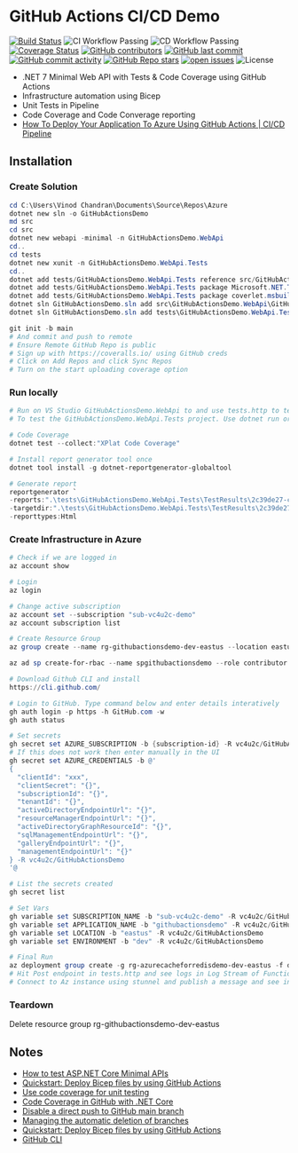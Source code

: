 # GitHub Actions CI/CD Demo

[![Build Status](https://img.shields.io/github/actions/workflow/status/vc4u2c/GitHubActionsDemo/ci-workflow.yml?branch=main)](https://github.com/vc4u2c/GitHubActionsDemo/actions?query=branch%3Amain)
![CI Workflow Passing](https://github.com/vc4u2c/GitHubActionsDemo/actions/workflows/ci-workflow.yml/badge.svg)
![CD Workflow Passing](https://github.com/vc4u2c/GitHubActionsDemo/actions/workflows/cd-workflow.yml/badge.svg)
[![Coverage Status](https://coveralls.io/repos/github/vc4u2c/GitHubActionsDemo/badge.svg?branch=main)](https://coveralls.io/github/vc4u2c/GitHubActionsDemo?branch=main)
[![GitHub contributors](https://img.shields.io/github/contributors/vc4u2c/GitHubActionsDemo)](https://github.com/vc4u2c/GitHubActionsDemo/graphs/contributors)
[![GitHub last commit](https://img.shields.io/github/last-commit/vc4u2c/GitHubActionsDemo)](https://github.com/vc4u2c/GitHubActionsDemo)
[![GitHub commit activity](https://img.shields.io/github/commit-activity/m/vc4u2c/GitHubActionsDemo)](https://github.com/vc4u2c/GitHubActionsDemo/graphs/commit-activity)
[![GitHub Repo stars](https://img.shields.io/github/stars/vc4u2c/GitHubActionsDemo)](https://github.com/vc4u2c/GitHubActionsDemo/stargazers)
[![open issues](https://img.shields.io/github/issues/vc4u2c/GitHubActionsDemo)](https://github.com/vc4u2c/GitHubActionsDemo/issues)
![License](https://img.shields.io/github/license/vc4u2c/GitHubActionsDemo)

- .NET 7 Minimal Web API with Tests & Code Coverage using GitHub Actions
- Infrastructure automation using Bicep
- Unit Tests in Pipeline
- Code Coverage and Code Converage reporting
- [How To Deploy Your Application To Azure Using GitHub Actions | CI/CD Pipeline](https://www.youtube.com/watch?v=QP0pi7xe24s)

## Installation

### Create Solution

```powershell
cd C:\Users\Vinod Chandran\Documents\Source\Repos\Azure
dotnet new sln -o GitHubActionsDemo
md src
cd src
dotnet new webapi -minimal -n GitHubActionsDemo.WebApi
cd..
cd tests
dotnet new xunit -n GitHubActionsDemo.WebApi.Tests
cd..
dotnet add tests/GitHubActionsDemo.WebApi.Tests reference src/GitHubActionsDemo.WebApi
dotnet add tests/GitHubActionsDemo.WebApi.Tests package Microsoft.NET.Test.Sdk
dotnet add tests/GitHubActionsDemo.WebApi.Tests package coverlet.msbuild
dotnet sln GitHubActionsDemo.sln add src\GitHubActionsDemo.WebApi\GitHubActionsDemo.WebApi.csproj
dotnet sln GitHubActionsDemo.sln add tests\GitHubActionsDemo.WebApi.Tests\GitHubActionsDemo.WebApi.Tests.csproj

git init -b main
# And commit and push to remote
# Ensure Remote GitHub Repo is public
# Sign up with https://coveralls.io/ using GitHub creds
# Click on Add Repos and click Sync Repos
# Turn on the start uploading coverage option
```

### Run locally

```powershell
# Run on VS Studio GitHubActionsDemo.WebApi to and use tests.http to test that project
# To test the GitHubActionsDemo.WebApi.Tests project. Use dotnet run or use the VS Test Explorer

# Code Coverage
dotnet test --collect:"XPlat Code Coverage"

# Install report generator tool once
dotnet tool install -g dotnet-reportgenerator-globaltool

# Generate report
reportgenerator `
-reports:".\tests\GitHubActionsDemo.WebApi.Tests\TestResults\2c39de27-c157-40d7-8b5a-9223fb48c8c6\coverage.cobertura.xml" `
-targetdir:".\tests\GitHubActionsDemo.WebApi.Tests\TestResults\2c39de27-c157-40d7-8b5a-9223fb48c8c6\coveragereport" `
-reporttypes:Html
```

### Create Infrastructure in Azure

```powershell
# Check if we are logged in
az account show

# Login
az login

# Change active subscription
az account set --subscription "sub-vc4u2c-demo"
az account subscription list

# Create Resource Group
az group create --name rg-githubactionsdemo-dev-eastus --location eastus

az ad sp create-for-rbac --name spgithubactionsdemo --role contributor --scopes /subscriptions/{subscription-id}/resourceGroups/rg-githubactionsdemo-dev-eastus --sdk-auth

# Download Github CLI and install
https://cli.github.com/

# Login to GitHub. Type command below and enter details interatively
gh auth login -p https -h GitHub.com -w
gh auth status

# Set secrets
gh secret set AZURE_SUBSCRIPTION -b {subscription-id} -R vc4u2c/GitHubActionsDemo
# If this does not work then enter manually in the UI
gh secret set AZURE_CREDENTIALS -b @'
{
  "clientId": "xxx",
  "clientSecret": "{}",
  "subscriptionId": "{}",
  "tenantId": "{}",
  "activeDirectoryEndpointUrl": "{}",
  "resourceManagerEndpointUrl": "{}",
  "activeDirectoryGraphResourceId": "{}",
  "sqlManagementEndpointUrl": "{}",
  "galleryEndpointUrl": "{}",
  "managementEndpointUrl": "{}"
} -R vc4u2c/GitHubActionsDemo
'@

# List the secrets created
gh secret list

# Set Vars
gh variable set SUBSCRIPTION_NAME -b "sub-vc4u2c-demo" -R vc4u2c/GitHubActionsDemo
gh variable set APPLICATION_NAME -b "githubactionsdemo" -R vc4u2c/GitHubActionsDemo
gh variable set LOCATION -b "eastus" -R vc4u2c/GitHubActionsDemo
gh variable set ENVIRONMENT -b "dev" -R vc4u2c/GitHubActionsDemo

# Final Run
az deployment group create -g rg-azurecacheforredisdemo-dev-eastus -f deploy.bicep
# Hit Post endpoint in tests.http and see logs in Log Stream of Function App and API App Service
# Connect to Az instance using stunnel and publish a message and see in app service logs that it has been subscribed to
```

### Teardown

Delete resource group rg-githubactionsdemo-dev-eastus

## Notes

- [How to test ASP.NET Core Minimal APIs](https://www.twilio.com/blog/test-aspnetcore-minimal-apis)
- [Quickstart: Deploy Bicep files by using GitHub Actions](https://learn.microsoft.com/en-us/azure/azure-resource-manager/bicep/deploy-github-actions?tabs=userlevel%2CCLI)
- [Use code coverage for unit testing](https://learn.microsoft.com/en-us/dotnet/core/testing/unit-testing-code-coverage?tabs=windows)
- [Code Coverage in GitHub with .NET Core](https://samlearnsazure.blog/2021/01/05/code-coverage-in-github-with-net-core/)
- [Disable a direct push to GitHub main branch](https://dev.to/pixiebrix/disable-a-direct-push-to-github-main-branch-8c2#:~:text=To%20create%20a%20branch%20protection,a%20pull%20request%20before%20merging)
- [Managing the automatic deletion of branches](https://docs.github.com/en/repositories/configuring-branches-and-merges-in-your-repository/configuring-pull-request-merges/managing-the-automatic-deletion-of-branches)
- [Quickstart: Deploy Bicep files by using GitHub Actions](https://learn.microsoft.com/en-us/azure/azure-resource-manager/bicep/deploy-github-actions?tabs=userlevel%2CCLI)
- [GitHub CLI](https://cli.github.com/)
